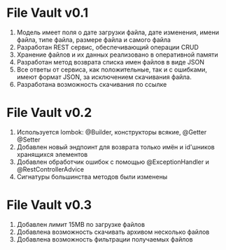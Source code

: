 # File Vault v0.1
1. Модель имеет поля о дате загрузки файла, дате изменения, имени файла, типе файла, размере файла и самого файла
2. Разработан REST сервис, обеспечивающий операции CRUD
3. Хранение файлов и их данных реализовано в оперативной памяти
4. Разработан метод возврата списка имен файлов в виде JSON
5. Все ответы от сервиса, как положительные, так и с ошибками, имеют формат JSON, за исключением скачивания файла.
6. Разработана возможность cкачивания по ссылке

# File Vault v0.2
1. Используется lombok: @Builder, конструкторы всякие, @Getter @Setter
2. Добавлен новый эндпоинт для возврата только имён и id'шников хранящихся элементов
3. Добавлен обработчик ошибок с помощью @ExceptionHandler и @RestControllerAdvice
4. Сигнатуры большинства методов были изменены

# File Vault v0.3
1. Добавлен лимит 15MB по загрузке файлов
2. Добавлена возможность скачивать архивом несколько файлов
3. Добавлена возможность фильтрации получаемых файлов

